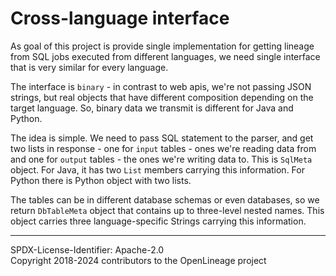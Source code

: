 # Cross-language interface

As goal of this project is provide single implementation for getting lineage from SQL jobs executed from different languages,
we need single interface that is very similar for every language.

The interface is `binary` - in contrast to web apis, we're not passing JSON strings, but real objects that have different 
composition depending on the target language. So, binary data we transmit is different for Java and Python.

The idea is simple. We need to pass SQL statement to the parser, and get two lists in response - one for `input` tables - ones we're reading data from
and one for `output` tables - the ones we're writing data to. This is `SqlMeta` object. For Java, it has two `List` members carrying this information.
For Python there is Python object with two lists.

The tables can be in different database schemas or even databases, so we return `DbTableMeta` object that contains up to three-level nested names.
This object carries three language-specific Strings carrying this information.

----
SPDX-License-Identifier: Apache-2.0\
Copyright 2018-2024 contributors to the OpenLineage project